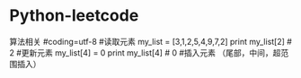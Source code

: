 # Python-leetcode
算法相关
#coding=utf-8
#读取元素
my_list = [3,1,2,5,4,9,7,2]
print my_list[2]  # 2
#更新元素
my_list[4] = 0
print my_list[4] # 0
#插入元素 （尾部，中间，超范围插入）
